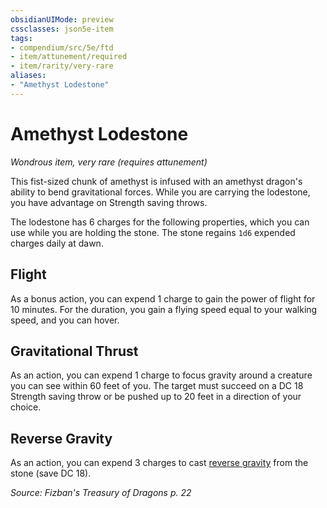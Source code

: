 ```yaml
---
obsidianUIMode: preview
cssclasses: json5e-item
tags:
- compendium/src/5e/ftd
- item/attunement/required
- item/rarity/very-rare
aliases: 
- "Amethyst Lodestone"
---
```

# Amethyst Lodestone
*Wondrous item, very rare (requires attunement)*  


This fist-sized chunk of amethyst is infused with an amethyst dragon's ability to bend gravitational forces. While you are carrying the lodestone, you have advantage on Strength saving throws.

The lodestone has 6 charges for the following properties, which you can use while you are holding the stone. The stone regains `1d6` expended charges daily at dawn.

## Flight

As a bonus action, you can expend 1 charge to gain the power of flight for 10 minutes. For the duration, you gain a flying speed equal to your walking speed, and you can hover.

## Gravitational Thrust

As an action, you can expend 1 charge to focus gravity around a creature you can see within 60 feet of you. The target must succeed on a DC 18 Strength saving throw or be pushed up to 20 feet in a direction of your choice.

## Reverse Gravity

As an action, you can expend 3 charges to cast [reverse gravity](Mechanics/spells/reverse-gravity.md) from the stone (save DC 18).

*Source: Fizban's Treasury of Dragons p. 22*